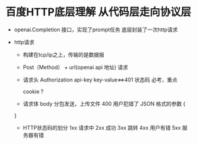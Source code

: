 # 百度HTTP底层理解   从代码层走向协议层

- openai.Completion 接口，实现了prompt任务
  底层封装了一次http请求

- http请求
  - 构建在tcp/ip之上，传输的是数据报
  - Post（Method） + url(openai api 地址)  请求
  - 请求头  Authorization  api-key    key-value<=>401 状态码  必考，重点

    cookie  ?
  - 请求体  body 分包发送，上传文件   400 用户犯错了
  JSON 格式的参数
  {

  }
  - HTTP状态码的划分
  1xx 请求中
  2xx 成功
  3xx 跳转
  4xx 用户有错
  5xx 服务器有错